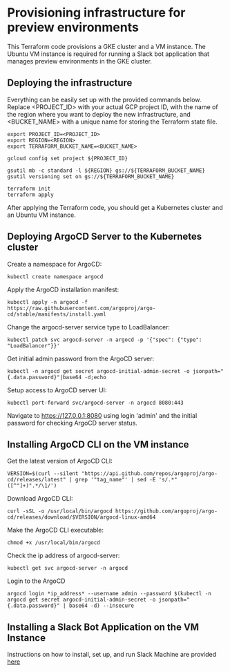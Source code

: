 
# Provisioning infrastructure for preview environments

This Terraform code provisions a GKE cluster and a VM instance. The Ubuntu VM instance is required for running a Slack bot application that manages preview environments in the GKE cluster.  

## Deploying the infrastructure

Everything can be easily set up with the provided commands below. 
Replace <PROJECT_ID> with your actual GCP project ID, <REGION> with the name of the region where you want to deploy the new infrastructure, and <BUCKET_NAME> with a unique name for storing the Terraform state file. 

```
export PROJECT_ID=<PROJECT_ID>
export REGION=<REGION>
export TERRAFORM_BUCKET_NAME=<BUCKET_NAME>

gcloud config set project ${PROJECT_ID}

gsutil mb -c standard -l ${REGION} gs://${TERRAFORM_BUCKET_NAME}
gsutil versioning set on gs://${TERRAFORM_BUCKET_NAME}

terraform init
terraform apply
```

After applying the Terraform code, you should get a Kubernetes cluster and an Ubuntu VM instance.

## Deploying ArgoCD Server to the Kubernetes cluster

Create a namespace for ArgoCD:
```
kubectl create namespace argocd
```

Apply the ArgoCD installation manifest:
```
kubectl apply -n argocd -f https://raw.githubusercontent.com/argoproj/argo-cd/stable/manifests/install.yaml
```

Change the argocd-server service type to LoadBalancer:
```
kubectl patch svc argocd-server -n argocd -p '{"spec": {"type": "LoadBalancer"}}'
```

Get initial admin password from the ArgoCD server:
```
kubectl -n argocd get secret argocd-initial-admin-secret -o jsonpath="{.data.password}"|base64 -d;echo
```

Setup access to ArgoCD server UI:
```
kubectl port-forward svc/argocd-server -n argocd 8080:443
```

Navigate to https://127.0.0.1:8080 using login 'admin' and the initial password for checking ArgoCD server status.

## Installing ArgoCD CLI on the VM instance

Get the latest version of ArgoCD CLI:
```
VERSION=$(curl --silent "https://api.github.com/repos/argoproj/argo-cd/releases/latest" | grep '"tag_name"' | sed -E 's/.*"([^"]+)".*/\1/')
```

Download ArgoCD CLI:
```
curl -sSL -o /usr/local/bin/argocd https://github.com/argoproj/argo-cd/releases/download/$VERSION/argocd-linux-amd64
```

Make the ArgoCD CLI executable:
```
chmod +x /usr/local/bin/argocd
```

Check the ip address of argocd-server:
```
kubectl get svc argocd-server -n argocd
```

Login to the ArgoCD
```
argocd login *ip_address* --username admin --password $(kubectl -n argocd get secret argocd-initial-admin-secret -o jsonpath="{.data.password}" | base64 -d) --insecure
```

## Installing a Slack Bot Application on the VM Instance

Instructions on how to install, set up, and run Slack Machine are provided [here](/slack-bot/README.md)


